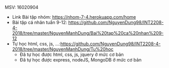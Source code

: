 MSV: 16020904

- Link Bài tập nhóm: https://nhom-7-4.herokuapp.com/home
- Bài tập cá nhân tuần 9-12: https://github.com/NguyenDung98/INT2208-4-2018/tree/master/NguyenManhDung/Bai%20tap%20ca%20nhan%209-12
- Tự học html, css, js, ...:https://github.com/NguyenDung98/INT2208-4-2018/tree/master/NguyenManhDung/Tu%20hoc 
    - Đã tự học được html, css, js, jquery ở mức cơ bản
    - Đã tự học được express, nodeJS, MongoDB ở mức cơ bản